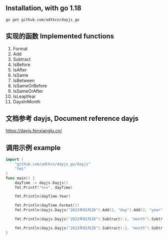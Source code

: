 ## Installation, with go 1.18

```
go get github.com/adtkcn/dayjs_go
```

## 实现的函数 Implemented functions

1. Format
2. Add
3. Subtract
4. IsBefore
5. IsAfter
6. IsSame
7. IsBetween
8. IsSameOrBefore
9. IsSameOrAfter
10. IsLeapYear
11. DaysInMonth

## 文档参考 dayjs, Document reference dayjs

https://dayjs.fenxianglu.cn/

## 调用示例 example

```go
import (
	"github.com/adtkcn/dayjs_go/dayjs"
	"fmt"
)
func main() {
	dayTime := dayjs.Dayjs()
	fmt.Printf("%+v", dayTime)

	fmt.Println(dayTime.Year)

	fmt.Println(dayTime.Format())
	fmt.Println(dayjs.Dayjs("2022年02月28").Add(2, "day").Add(2, "year").Add(2, "month").Format("YYYY年MM月DD HH时mm分ss秒"))

	fmt.Println(dayjs.Dayjs("2022年02月28").Subtract(-1, "month").Subtract(2, "hour").Format("YYYY年MM月DD HH时mm分ss秒"))

	fmt.Println(dayjs.Dayjs("2022年02月28").Subtract(-2, "month").Subtract(2, "month").DaysInMonth())
}

```
